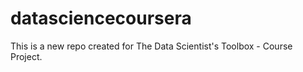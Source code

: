 # datasciencecoursera
This is a new repo created for The Data Scientist's Toolbox - Course Project.
